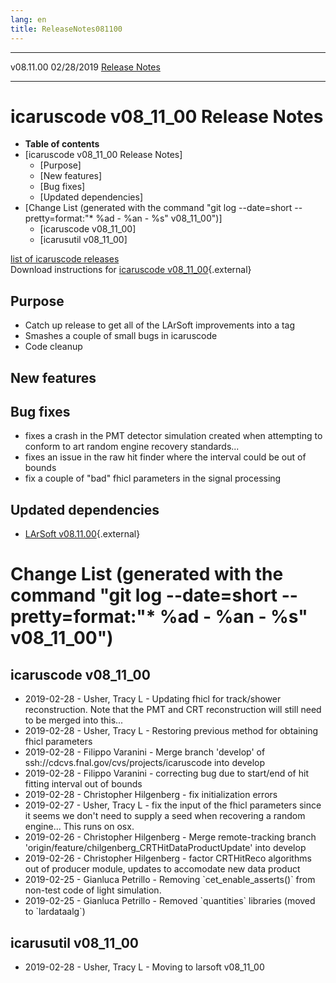 ```yaml
---
lang: en
title: ReleaseNotes081100
---
```


  ----------- ------------ -- -- ------------------------------------------------------
  v08.11.00   02/28/2019         [Release Notes](ReleaseNotes081100.html)
  ----------- ------------ -- -- ------------------------------------------------------



icaruscode v08\_11\_00 Release Notes
==========================================================================================

-   **Table of contents**
-   [icaruscode v08\_11\_00 Release
    Notes]
    -   [Purpose]
    -   [New features]
    -   [Bug fixes]
    -   [Updated dependencies]
-   [Change List (generated with the command \"git log \--date=short
    \--pretty=format:\"\* %ad - %an - %s\"
    v08\_11\_00\")]
    -   [icaruscode v08\_11\_00]
    -   [icarusutil v08\_11\_00]

[list of icaruscode
releases](List_of_ICARUS_code_releases.html)\
Download instructions for [icaruscode
v08\_11\_00](http://scisoft.fnal.gov/scisoft/bundles/sbnd/v08_11_00/icaruscode-v08_11_00.html){.external}



Purpose
----------------------------------

-   Catch up release to get all of the LArSoft improvements into a tag
-   Smashes a couple of small bugs in icaruscode
-   Code cleanup



New features
--------------------------------------------



Bug fixes
--------------------------------------

-   fixes a crash in the PMT detector simulation created when attempting
    to conform to art random engine recovery standards\...
-   fixes an issue in the raw hit finder where the interval could be out
    of bounds
-   fix a couple of \"bad\" fhicl parameters in the signal processing



Updated dependencies
------------------------------------------------------------

-   [LArSoft
    v08.11.00](https://cdcvs.fnal.gov/redmine/projects/larsoft/wiki/ReleaseNotes081100){.external}



Change List (generated with the command \"git log \--date=short \--pretty=format:\"\* %ad - %an - %s\" v08\_11\_00\")
================================================================================================================================================================================================================================



icaruscode v08\_11\_00
--------------------------------------------------------------

-   2019-02-28 - Usher, Tracy L - Updating fhicl for track/shower
    reconstruction. Note that the PMT and CRT reconstruction will still
    need to be merged into this\...
-   2019-02-28 - Usher, Tracy L - Restoring previous method for
    obtaining fhicl parameters
-   2019-02-28 - Filippo Varanini - Merge branch \'develop\' of
    ssh://cdcvs.fnal.gov/cvs/projects/icaruscode into develop
-   2019-02-28 - Filippo Varanini - correcting bug due to start/end of
    hit fitting interval out of bounds
-   2019-02-28 - Christopher Hilgenberg - fix initialization errors
-   2019-02-27 - Usher, Tracy L - fix the input of the fhicl parameters
    since it seems we don\'t need to supply a seed when recovering a
    random engine\... This runs on osx.
-   2019-02-26 - Christopher Hilgenberg - Merge remote-tracking branch
    \'origin/feature/chilgenberg\_CRTHitDataProductUpdate\' into develop
-   2019-02-26 - Christopher Hilgenberg - factor CRTHitReco algorithms
    out of producer module, updates to accomodate new data product
-   2019-02-25 - Gianluca Petrillo - Removing \`cet\_enable\_asserts()\`
    from non-test code of light simulation.
-   2019-02-25 - Gianluca Petrillo - Removed \`quantities\` libraries
    (moved to \`lardataalg\`)



icarusutil v08\_11\_00
--------------------------------------------------------------

-   2019-02-28 - Usher, Tracy L - Moving to larsoft v08\_11\_00

